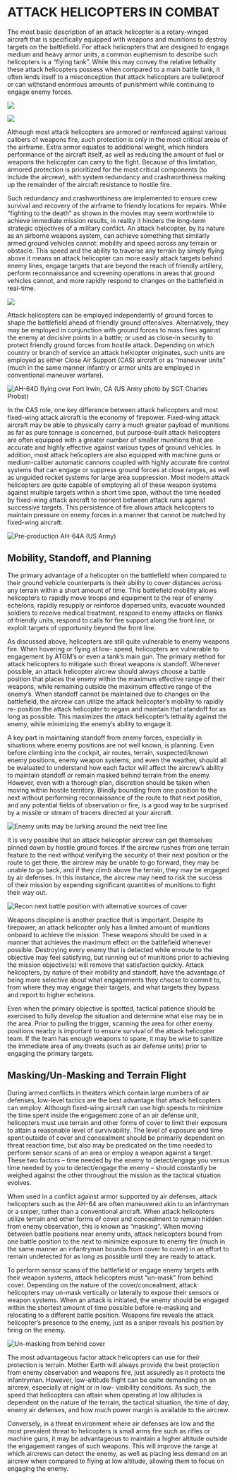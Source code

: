 # ATTACK HELICOPTERS IN COMBAT

The most basic description of an attack helicopter is a rotary-winged aircraft that is specifically equipped with
weapons and munitions to destroy targets on the battlefield. For attack helicopters that are designed to engage
medium and heavy armor units, a common euphemism to describe such helicopters is a “flying tank”. While this
may convey the relative lethality these attack helicopters possess when compared to a main battle tank, it often
lends itself to a misconception that attack helicopters are bulletproof or can withstand enormous amounts of
punishment while continuing to engage enemy forces.


![](img/img-275-1-screen.jpg)

![](img/img-275-2-screen.jpg)

Although most attack helicopters are armored or reinforced against various calibers of weapons fire, such
protection is only in the most critical areas of the airframe. Extra armor equates to additional weight, which
hinders performance of the aircraft itself, as well as reducing the amount of fuel or weapons the helicopter can
carry to the fight. Because of this limitation, armored protection is prioritized for the most critical components (to
include the aircrew), with system redundancy and crashworthiness making up the remainder of the aircraft
resistance to hostile fire.

Such redundancy and crashworthiness are implemented to ensure crew survival and recovery of the airframe to
friendly locations for repairs. While “fighting to the death” as shown in the movies may seem worthwhile to
achieve immediate mission results, in reality it hinders the long-term strategic objectives of a military conflict. An
attack helicopter, by its nature as an airborne weapons system, can
achieve something that similarly armed ground vehicles cannot:
mobility and speed across any terrain or obstacle. This speed and
the ability to traverse any terrain by simply flying above it means an
attack helicopter can more easily attack targets behind enemy lines,
engage targets that are beyond the reach of friendly artillery,
perform reconnaissance and screening operations in areas that
ground vehicles cannot, and more rapidly respond to changes on the
battlefield in real-time.

![](img/img-275-3-screen.jpg)

Attack helicopters can be employed independently of ground forces
to shape the battlefield ahead of friendly ground offensives.
Alternatively, they may be employed in conjunction with ground
forces to mass fires against the enemy at decisive points in a battle;
or used as close-in security to protect friendly ground forces from
hostile attack. Depending on which country or branch of service an
attack helicopter originates, such units are employed as either Close
Air Support (CAS) aircraft or as “maneuver units” (much in the same
manner infantry or armor units are employed in conventional
maneuver warfare).

![AH-64D flying over Fort Irwin, CA (US Army photo by SGT Charles Probst)](img/img-276-1-screen.jpg)



In the CAS role, one key difference between attack helicopters and most fixed-wing attack aircraft is the economy
of firepower. Fixed-wing attack aircraft may be able to physically carry a much greater payload of munitions as
far as pure tonnage is concerned, but purpose-built attack helicopters are often equipped with a greater number
of smaller munitions that are accurate and highly effective against various types of ground vehicles.
In addition, most attack helicopters are also equipped
with machine guns or medium-caliber automatic
cannons coupled with highly accurate fire control
systems that can engage or suppress ground forces at
close ranges, as well as unguided rocket systems for
large area suppression. Most modern attack helicopters
are quite capable of employing all of these weapon
systems against multiple targets within a short time
span, without the time needed by fixed-wing attack
aircraft to reorient between attack runs against
successive targets. This persistence of fire allows attack
helicopters to maintain pressure on enemy forces in a
manner that cannot be matched by fixed-wing aircraft.




![Pre-production AH-64A (US Army)](img/img-276-2-screen.jpg)


## Mobility, Standoff, and Planning

The primary advantage of a helicopter on the battlefield
when compared to their ground vehicle counterparts is
their ability to cover distances across any terrain within a
short amount of time. This battlefield mobility allows
helicopters to rapidly move troops and equipment to the
rear of enemy echelons, rapidly resupply or reinforce
dispersed units, evacuate wounded soldiers to receive
medical treatment, respond to enemy attacks on flanks of
friendly units, respond to calls for fire support along the
front line, or exploit targets of opportunity beyond the
front line.

As discussed above, helicopters are still quite vulnerable to enemy weapons fire. When hovering or flying at low-
speed, helicopters are vulnerable to engagement by ATGM’s or even a tank’s main gun. The primary method for
attack helicopters to mitigate such threat weapons is standoff. Whenever possible, an attack helicopter aircrew
should always choose a battle position that places the enemy within the maximum effective range of their
weapons, while remaining outside the maximum effective range of the enemy’s. When standoff cannot be
maintained due to changes on the battlefield, the aircrew can utilize the attack helicopter’s mobility to rapidly re-
position the attack helicopter to regain and maintain that standoff for as long as possible. This maximizes the
attack helicopter’s lethality against the enemy, while minimizing the enemy’s ability to engage it.

A key part in maintaining standoff from enemy forces, especially in situations where enemy positions are not well
known, is planning. Even before climbing into the cockpit, air routes, terrain, suspected/known enemy positions,
enemy weapon systems, and even the weather, should all be evaluated to understand how each factor will affect
the aircrew’s ability to maintain standoff or remain masked behind terrain from the enemy. However, even with
a thorough plan, discretion should be taken when moving within hostile territory. Blindly bounding from one
position to the next without performing reconnaissance of the route to that next position, and any potential fields
of observation or fire, is a good way to be surprised by a missile or stream of tracers directed at your aircraft.



![Enemy units may be lurking around the next tree line](img/img-277-1-screen.jpg)


It is very possible that an attack helicopter aircrew can get themselves pinned down by hostile ground forces. If
the aircrew rushes from one terrain feature to the next without verifying the security of their next position or the
route to get there, the aircrew may be unable to go forward, they may be unable to go back, and if they climb
above the terrain, they may be engaged by air defenses. In this instance, the aircrew may need to risk the
success of their mission by expending significant quantities of munitions to fight their way out.

![Recon next battle position with alternative sources of cover](img/img-278-1-screen.jpg)


Weapons discipline is another practice that is important. Despite its firepower, an attack helicopter only has a
limited amount of munitions onboard to achieve the mission. These weapons should be used in a manner that
achieves the maximum effect on the battlefield whenever possible. Destroying every enemy that is detected while
enroute to the objective may feel satisfying, but running out of munitions prior to achieving the mission
objective(s) will remove that satisfaction quickly. Attack helicopters, by nature of their mobility and standoff, have
the advantage of being more selective about what engagements they choose to commit to, from where they may
engage their targets, and what targets they bypass and report to higher echelons.

Even when the primary objective is spotted, tactical patience should be exercised to fully develop the situation
and determine what else may be in the area. Prior to pulling the trigger, scanning the area for other enemy
positions nearby is important to ensure survival of the attack helicopter team. If the team has enough weapons
to spare, it may be wise to sanitize the immediate area of any threats (such as air defense units) prior to engaging
the primary targets.

## Masking/Un-Masking and Terrain Flight

During armed conflicts in theaters which contain large numbers of air defenses, low-level tactics are the best
advantage that attack helicopters can employ. Although fixed-wing aircraft can use high speeds to minimize the
time spent inside the engagement zone of an air defense unit, helicopters must use terrain and other forms of
cover to limit their exposure to attain a reasonable level of survivability. The level of exposure and time spent
outside of cover and concealment should be primarily dependent on threat reaction time, but also may be
predicated on the time needed to perform sensor scans of an area or employ a weapon against a target. These
two factors – time needed by the enemy to detect/engage you versus time needed by you to detect/engage the
enemy – should constantly be weighed against the other throughout the mission as the tactical situation evolves.

When used in a conflict against armor supported by air defenses, attack helicopters such as the AH-64 are often
maneuvered akin to an infantryman or a sniper, rather than a conventional aircraft. When attack helicopters
utilize terrain and other forms of cover and concealment to remain hidden from enemy observation, this is known
as “masking”. When moving between battle positions near enemy units, attack helicopters bound from one battle
position to the next to minimize exposure to enemy fire (much in the same manner an infantryman bounds from
cover to cover) in an effort to remain undetected for as long as possible until they are ready to attack.

To perform sensor scans of the battlefield or engage enemy targets with their weapon systems, attack helicopters
must “un-mask” from behind cover. Depending on the nature of the cover/concealment, attack helicopters may
un-mask vertically or laterally to expose their sensors or weapon systems. When an attack is initiated, the enemy
should be engaged within the shortest amount of time possible before re-masking and relocating to a different
battle position. Weapons fire reveals the attack helicopter’s presence to the enemy, just as a sniper reveals his
position by firing on the enemy.

![Un-masking from behind cover](img/img-279-1-screen.jpg)


The most advantageous factor attack helicopters can use for their protection is terrain. Mother Earth will always
provide the best protection from enemy observation and weapons fire, just assuredly as it protects the
infantryman. However, low-altitude flight can be quite demanding on an aircrew, especially at night or in low-
visibility conditions. As such, the speed that helicopters can attain when operating at low altitudes is dependent
on the nature of the terrain, the tactical situation, the time of day, enemy air defenses, and how much power
margin is available to the aircrew.

Conversely, in a threat environment where air defenses are low and the most prevalent threat to helicopters is
small arms fire such as rifles or machine guns, it may be advantageous to maintain a higher altitude outside the
engagement ranges of such weapons. This will improve the range at which aircrews can detect the enemy, as
well as placing less demand on an aircrew when compared to flying at low altitude, allowing them to focus on
engaging the enemy.
